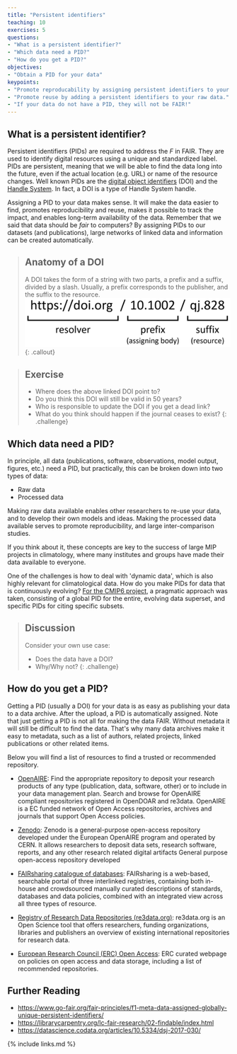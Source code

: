 ```yaml
---
title: "Persistent identifiers"
teaching: 10
exercises: 5
questions:
- "What is a persistent identifier?"
- "Which data need a PID?"
- "How do you get a PID?"
objectives:
- "Obtain a PID for your data"
keypoints:
- "Promote reproducability by assigning persistent identifiers to your processed data."
- "Promote reuse by adding a persistent identifiers to your raw data."
- "If your data do not have a PID, they will not be FAIR!"
---
```


What is a persistent identifier?
--------------------------------

Persistent identifiers (PIDs) are required to address the *F* in FAIR. They are used to identify digital resources using a unique and standardized label. PIDs are persistent, meaning that we will be able to find the data long into the future, even if the actual location (e.g. URL) or name of the resource changes. Well known PIDs are the [digital object identifiers](https://en.wikipedia.org/wiki/Digital_object_identifier) (DOI) and the [Handle System](https://en.wikipedia.org/wiki/Handle_System). In fact, a DOI is a type of Handle System handle.

Assigning a PID to your data makes sense. It will make the data easier to find, promotes reproducibility and reuse, makes it possible to track the impact, and enables long-term availability of the data. Remember that we said that data should be *fair* to computers? By assigning PIDs to our datasets (and publications), large networks of linked data and information can be created automatically.

> ## Anatomy of a DOI
> A DOI takes the form of a string with two parts, a prefix and a suffix, divided by a slash. Usually, a prefix corresponds to the publisher, and the suffix to the resource.
> ![Anatomy of a DOI](../fig/doi_anatomy.png)
{: .callout}

> ## Exercise
> - Where does the above linked DOI point to?
> - Do you think this DOI will still be valid in 50 years?
> - Who is responsible to update the DOI if you get a dead link?
> - What do you think should happen if the journal ceases to exist?
{: .challenge}

Which data need a PID?
----------------------

In principle, all data (publications, software, observations, model output, figures, etc.) need a PID, but practically, this can be broken down into two types of data:
- Raw data
- Processed data

Making raw data available enables other researchers to re-use your data, and to develop their own models and ideas. Making the processed data available serves to promote reproducibility, and large inter-comparison studies.

If you think about it, these concepts are key to the success of large MIP projects in climatology, where many institutes and groups have made their data available to everyone.

One of the challenges is how to deal with 'dynamic data', which is also highly relevant for climatological data. How do you make PIDs for data that is continuously evolving? [For the CMIP6 project](https://datascience.codata.org/articles/10.5334/dsj-2017-030/), a pragmatic approach was taken, consisting of a global PID for the entire, evolving data superset, and specific PIDs for citing specific subsets.

> ## Discussion
> Consider your own use case:
> - Does the data have a DOI?
> - Why/Why not?
{: .challenge}

How do you get a PID?
---------------------

Getting a PID (usually a DOI) for your data is as easy as publishing your data to a data archive. After the upload, a PID is automatically assigned. Note that just getting a PID is not all for making the data FAIR. Without metadata it will still be difficult to find the data. That's why many data archives make it easy to metadata, such as a list of authors, related projects, linked publications or other related items.

Below you will find a list of resources to find a trusted or recommended repository.

- [OpenAIRE](https://explore.openaire.eu/participate/deposit/learn-how):
Find the appropriate repository to deposit your research products of any type (publication, data, software, other) or to include in your data management plan. Search and browse for OpenAIRE compliant repositories registered in OpenDOAR and re3data. OpenAIRE is a EC funded network of Open Access repositories, archives and journals that support Open Access policies.

- [Zenodo](https://zenodo.org):
Zenodo is a general-purpose open-access repository developed under the European OpenAIRE program and operated by CERN. It allows researchers to deposit data sets, research software, reports, and any other research related digital artifacts
General purpose open-access repository developed

- [FAIRsharing catalogue of databases](https://fairsharing.org/databases/):
FAIRsharing is a web-based, searchable portal of three interlinked registries, containing both in-house and crowdsourced manually curated descriptions of standards, databases and data policies, combined with an integrated view across all three types of resource.

- [Registry of Research Data Repositories (re3data.org)](https://www.re3data.org/):
re3data.org is an Open Science tool that offers researchers, funding organizations, libraries and publishers an overview of existing international repositories for research data.

- [European Research Council (ERC) Open Access](https://erc.europa.eu/funding-and-grants/managing-project/open-access):
ERC curated webpage on policies on open access and data storage, including a list of recommended repositories.


## Further Reading
- <https://www.go-fair.org/fair-principles/f1-meta-data-assigned-globally-unique-persistent-identifiers/>
- <https://librarycarpentry.org/lc-fair-research/02-findable/index.html>
- <https://datascience.codata.org/articles/10.5334/dsj-2017-030/>


{% include links.md %}
